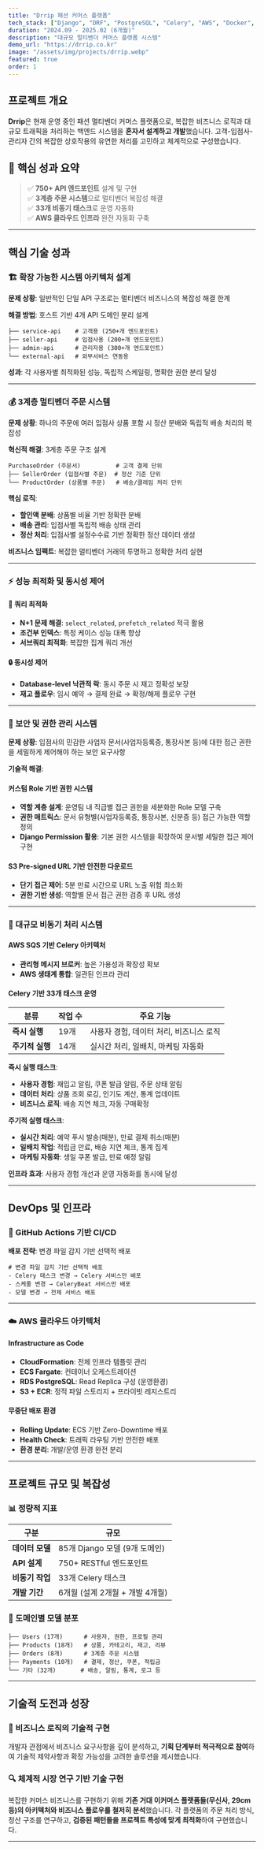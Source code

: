 ```yaml
---
title: "Drrip 패션 커머스 플랫폼"
tech_stack: ["Django", "DRF", "PostgreSQL", "Celery", "AWS", "Docker", "GitHub Actions"]
duration: "2024.09 - 2025.02 (6개월)"
description: "대규모 멀티벤더 커머스 플랫폼 시스템"
demo_url: "https://drrip.co.kr"
image: "/assets/img/projects/drrip.webp"
featured: true
order: 1
---
```


## 프로젝트 개요

**Drrip**은 현재 운영 중인 패션 멀티벤더 커머스 플랫폼으로, 복잡한 비즈니스 로직과 대규모 트래픽을 처리하는 백엔드 시스템을 **혼자서 설계하고 개발**했습니다. 고객-입점사-관리자 간의 복잡한 상호작용의 유연한 처리를 고민하고 체계적으로 구성했습니다.

## 🎯 핵심 성과 요약

> ✅ **750+ API 엔드포인트** 설계 및 구현  
> ✅ **3계층 주문 시스템**으로 멀티벤더 복잡성 해결  
> ✅ **33개 비동기 태스크**로 운영 자동화  
> ✅ **AWS 클라우드 인프라** 완전 자동화 구축  

---

## 핵심 기술 성과

### 🏗️ 확장 가능한 시스템 아키텍처 설계

**문제 상황**: 일반적인 단일 API 구조로는 멀티벤더 비즈니스의 복잡성 해결 한계

**해결 방법**: 호스트 기반 4개 API 도메인 분리 설계

```
├── service-api    # 고객용 (250+개 엔드포인트)
├── seller-api     # 입점사용 (200+개 엔드포인트)  
├── admin-api      # 관리자용 (300+개 엔드포인트)
└── external-api   # 외부서비스 연동용
```

**성과**: 각 사용자별 최적화된 성능, 독립적 스케일링, 명확한 권한 분리 달성

---

### 💰 3계층 멀티벤더 주문 시스템

**문제 상황**: 하나의 주문에 여러 입점사 상품 포함 시 정산 분배와 독립적 배송 처리의 복잡성

**혁신적 해결**: 3계층 주문 구조 설계

```
PurchaseOrder (주문서)          # 고객 결제 단위
├── SellerOrder (입점사별 주문)  # 정산 기준 단위  
└── ProductOrder (상품별 주문)   # 배송/클레임 처리 단위
```

**핵심 로직**:
- **할인액 분배**: 상품별 비율 기반 정확한 분배
- **배송 관리**: 입점사별 독립적 배송 상태 관리
- **정산 처리**: 입점사별 설정수수료 기반 정확한 정산 데이터 생성

**비즈니스 임팩트**: 복잡한 멀티벤더 거래의 투명하고 정확한 처리 실현

---

### ⚡ 성능 최적화 및 동시성 제어

#### 🚀 쿼리 최적화
- **N+1 문제 해결**: `select_related`, `prefetch_related` 적극 활용
- **조건부 인덱스**: 특정 케이스 성능 대폭 향상
- **서브쿼리 최적화**: 복잡한 집계 쿼리 개선

#### 🔒 동시성 제어
- **Database-level 낙관적 락**: 동시 주문 시 재고 정확성 보장
- **재고 플로우**: 임시 예약 → 결제 완료 → 확정/해제 플로우 구현

---

### 🔐 보안 및 권한 관리 시스템

**문제 상황**: 입점사의 민감한 사업자 문서(사업자등록증, 통장사본 등)에 대한 접근 권한을 세밀하게 제어해야 하는 보안 요구사항

**기술적 해결**:

#### **커스텀 Role 기반 권한 시스템**
- **역할 계층 설계**: 운영팀 내 직급별 접근 권한을 세분화한 Role 모델 구축
- **권한 매트릭스**: 문서 유형별(사업자등록증, 통장사본, 신분증 등) 접근 가능한 역할 정의
- **Django Permission 활용**: 기본 권한 시스템을 확장하여 문서별 세밀한 접근 제어 구현

#### **S3 Pre-signed URL 기반 안전한 다운로드**
- **단기 접근 제어**: 5분 만료 시간으로 URL 노출 위험 최소화
- **권한 기반 생성**: 역할별 문서 접근 권한 검증 후 URL 생성

---

### 🔄 대규모 비동기 처리 시스템

#### **AWS SQS 기반 Celery 아키텍처**
- **관리형 메시지 브로커**: 높은 가용성과 확장성 확보
- **AWS 생태계 통합**: 일관된 인프라 관리

#### **Celery 기반 33개 태스크 운영**

| 분류 | 작업 수 | 주요 기능 |
|------|---------|-----------|
| **즉시 실행** | 19개 | 사용자 경험, 데이터 처리, 비즈니스 로직 |
| **주기적 실행** | 14개 | 실시간 처리, 일배치, 마케팅 자동화 |

**즉시 실행 태스크**:
- **사용자 경험**: 재입고 알림, 쿠폰 발급 알림, 주문 상태 알림
- **데이터 처리**: 상품 조회 로깅, 인기도 계산, 통계 업데이트
- **비즈니스 로직**: 배송 지연 체크, 자동 구매확정

**주기적 실행 태스크**:
- **실시간 처리**: 예약 푸시 발송(매분), 만료 결제 취소(매분)
- **일배치 작업**: 적립금 만료, 배송 지연 체크, 통계 집계
- **마케팅 자동화**: 생일 쿠폰 발급, 만료 예정 알림

**인프라 효과**: 사용자 경험 개선과 운영 자동화를 동시에 달성

---

## DevOps 및 인프라

### 🚀 GitHub Actions 기반 CI/CD

**배포 전략**: 변경 파일 감지 기반 선택적 배포

```
# 변경 파일 감지 기반 선택적 배포
- Celery 태스크 변경 → Celery 서비스만 배포
- 스케줄 변경 → CeleryBeat 서비스만 배포
- 모델 변경 → 전체 서비스 배포
```

---

### ☁️ AWS 클라우드 아키텍처

#### **Infrastructure as Code**
- **CloudFormation**: 전체 인프라 템플릿 관리
- **ECS Fargate**: 컨테이너 오케스트레이션
- **RDS PostgreSQL**: Read Replica 구성 (운영환경)
- **S3 + ECR**: 정적 파일 스토리지 + 프라이빗 레지스트리

#### **무중단 배포 환경**
- **Rolling Update**: ECS 기반 Zero-Downtime 배포
- **Health Check**: 트래픽 라우팅 기반 안전한 배포
- **환경 분리**: 개발/운영 환경 완전 분리

---

## 프로젝트 규모 및 복잡성

### 📊 정량적 지표

| 구분 | 규모 |
|------|------|
| **데이터 모델** | 85개 Django 모델 (9개 도메인) |
| **API 설계** | 750+ RESTful 엔드포인트 |
| **비동기 작업** | 33개 Celery 태스크 |
| **개발 기간** | 6개월 (설계 2개월 + 개발 4개월) |

### 🎯 도메인별 모델 분포

```
├── Users (17개)      # 사용자, 권한, 프로필 관리
├── Products (18개)   # 상품, 카테고리, 재고, 리뷰  
├── Orders (8개)      # 3계층 주문 시스템
├── Payments (10개)   # 결제, 정산, 쿠폰, 적립금
└── 기타 (32개)       # 배송, 알림, 통계, 로그 등
```

---

## 기술적 도전과 성장

### 🧠 비즈니스 로직의 기술적 구현
개발자 관점에서 비즈니스 요구사항을 깊이 분석하고, **기획 단계부터 적극적으로 참여**하여 기술적 제약사항과 확장 가능성을 고려한 솔루션을 제시했습니다.

### 🔍 체계적 시장 연구 기반 기술 구현
복잡한 커머스 비즈니스를 구현하기 위해 **기존 거대 이커머스 플랫폼들(무신사, 29cm 등)의 아키텍처와 비즈니스 플로우를 철저히 분석**했습니다. 각 플랫폼의 주문 처리 방식, 정산 구조를 연구하고, **검증된 패턴들을 프로젝트 특성에 맞게 최적화**하여 구현했습니다.

---